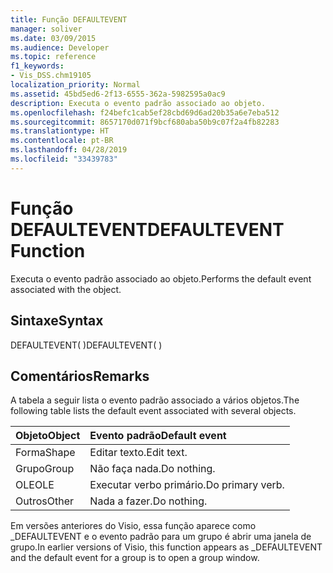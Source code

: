 ```yaml
---
title: Função DEFAULTEVENT
manager: soliver
ms.date: 03/09/2015
ms.audience: Developer
ms.topic: reference
f1_keywords:
- Vis_DSS.chm19105
localization_priority: Normal
ms.assetid: 45bd5ed6-2f13-6555-362a-5982595a0ac9
description: Executa o evento padrão associado ao objeto.
ms.openlocfilehash: f24befc1cab5ef28cbd69d6ad20b35a6e7eba512
ms.sourcegitcommit: 8657170d071f9bcf680aba50b9c07f2a4fb82283
ms.translationtype: HT
ms.contentlocale: pt-BR
ms.lasthandoff: 04/28/2019
ms.locfileid: "33439783"
---
```

# <a name="defaultevent-function"></a><span data-ttu-id="c3674-103">Função DEFAULTEVENT</span><span class="sxs-lookup"><span data-stu-id="c3674-103">DEFAULTEVENT Function</span></span>

<span data-ttu-id="c3674-104">Executa o evento padrão associado ao objeto.</span><span class="sxs-lookup"><span data-stu-id="c3674-104">Performs the default event associated with the object.</span></span>
  
## <a name="syntax"></a><span data-ttu-id="c3674-105">Sintaxe</span><span class="sxs-lookup"><span data-stu-id="c3674-105">Syntax</span></span>

<span data-ttu-id="c3674-106">DEFAULTEVENT( )</span><span class="sxs-lookup"><span data-stu-id="c3674-106">DEFAULTEVENT( )</span></span>
  
## <a name="remarks"></a><span data-ttu-id="c3674-107">Comentários</span><span class="sxs-lookup"><span data-stu-id="c3674-107">Remarks</span></span>

<span data-ttu-id="c3674-108">A tabela a seguir lista o evento padrão associado a vários objetos.</span><span class="sxs-lookup"><span data-stu-id="c3674-108">The following table lists the default event associated with several objects.</span></span>
  
|<span data-ttu-id="c3674-109">**Objeto**</span><span class="sxs-lookup"><span data-stu-id="c3674-109">**Object**</span></span>|<span data-ttu-id="c3674-110">**Evento padrão**</span><span class="sxs-lookup"><span data-stu-id="c3674-110">**Default event**</span></span>|
|:-----|:-----|
|<span data-ttu-id="c3674-111">Forma</span><span class="sxs-lookup"><span data-stu-id="c3674-111">Shape</span></span>  <br/> |<span data-ttu-id="c3674-112">Editar texto.</span><span class="sxs-lookup"><span data-stu-id="c3674-112">Edit text.</span></span>  <br/> |
|<span data-ttu-id="c3674-113">Grupo</span><span class="sxs-lookup"><span data-stu-id="c3674-113">Group</span></span>  <br/> |<span data-ttu-id="c3674-114">Não faça nada.</span><span class="sxs-lookup"><span data-stu-id="c3674-114">Do nothing.</span></span>  <br/> |
|<span data-ttu-id="c3674-115">OLE</span><span class="sxs-lookup"><span data-stu-id="c3674-115">OLE</span></span>  <br/> |<span data-ttu-id="c3674-116">Executar verbo primário.</span><span class="sxs-lookup"><span data-stu-id="c3674-116">Do primary verb.</span></span>  <br/> |
|<span data-ttu-id="c3674-117">Outros</span><span class="sxs-lookup"><span data-stu-id="c3674-117">Other</span></span>  <br/> |<span data-ttu-id="c3674-118">Nada a fazer.</span><span class="sxs-lookup"><span data-stu-id="c3674-118">Do nothing.</span></span>  <br/> |
   
<span data-ttu-id="c3674-119">Em versões anteriores do Visio, essa função aparece como _DEFAULTEVENT e o evento padrão para um grupo é abrir uma janela de grupo.</span><span class="sxs-lookup"><span data-stu-id="c3674-119">In earlier versions of Visio, this function appears as _DEFAULTEVENT and the default event for a group is to open a group window.</span></span> 
  

